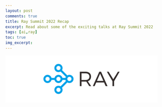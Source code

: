 ```yaml
---
layout: post
comments: true
title: Ray Summit 2022 Recap
excerpt: Read about some of the exciting talks at Ray Summit 2022
tags: [ai,ray]
toc: true
img_excerpt:
---
```


<img align="center" src="/assets/logos/ray.png" width="480" />
<br/>
